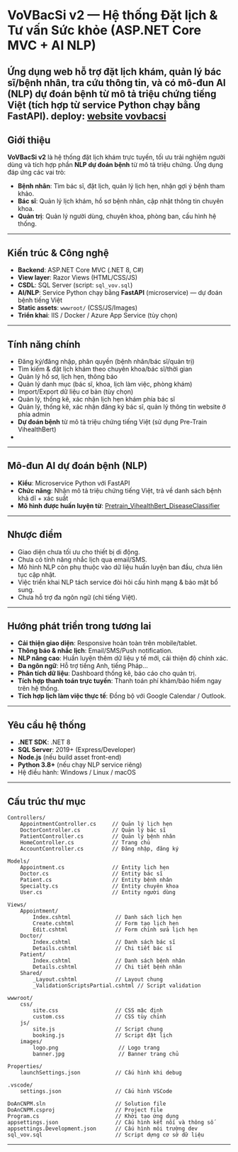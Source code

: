 # VoVBacSi v2 — Hệ thống Đặt lịch & Tư vấn Sức khỏe (ASP.NET Core MVC + AI NLP)

Ứng dụng web hỗ trợ **đặt lịch khám**, **quản lý bác sĩ/bệnh nhân**, **tra cứu thông tin**, và có **mô-đun AI (NLP)** dự đoán bệnh từ mô tả triệu chứng tiếng Việt (tích hợp từ service Python chạy bằng FastAPI).
 **deploy**: [website vovbacsi]()
---

## Giới thiệu
**VoVBacSi v2** là hệ thống đặt lịch khám trực tuyến, tối ưu trải nghiệm người dùng và tích hợp phần **NLP dự đoán bệnh** từ mô tả triệu chứng. Ứng dụng đáp ứng các vai trò:
- **Bệnh nhân**: Tìm bác sĩ, đặt lịch, quản lý lịch hẹn, nhận gợi ý bệnh tham khảo.
- **Bác sĩ**: Quản lý lịch khám, hồ sơ bệnh nhân, cập nhật thông tin chuyên khoa.
- **Quản trị**: Quản lý người dùng, chuyên khoa, phòng ban, cấu hình hệ thống.

---

## Kiến trúc & Công nghệ
- **Backend**: ASP.NET Core MVC (.NET 8, C#)
- **View layer**: Razor Views (HTML/CSS/JS)
- **CSDL**: SQL Server (script: `sql_vov.sql`)
- **AI/NLP**: Service Python chạy bằng **FastAPI** (microservice) — dự đoán bệnh tiếng Việt
- **Static assets**: `wwwroot/` (CSS/JS/Images)
- **Triển khai**: IIS / Docker / Azure App Service (tùy chọn)

---

## Tính năng chính
- Đăng ký/đăng nhập, phân quyền (bệnh nhân/bác sĩ/quản trị)
- Tìm kiếm & đặt lịch khám theo chuyên khoa/bác sĩ/thời gian
- Quản lý hồ sơ, lịch hẹn, thông báo
- Quản lý danh mục (bác sĩ, khoa, lịch làm việc, phòng khám)
- Import/Export dữ liệu cơ bản (tùy chọn)
- Quản lý, thống kê, xác nhận lịch hẹn khám phía bác sĩ
- Quản lý, thống kê, xác nhận đăng ký bác sĩ, quản lý thông tin website ở phía admin
- **Dự đoán bệnh** từ mô tả triệu chứng tiếng Việt (sử dụng Pre-Train VihealthBert)
- 
--- 

## Mô-đun AI dự đoán bệnh (NLP)

- **Kiểu**: Microservice Python với FastAPI
- **Chức năng**: Nhận mô tả triệu chứng tiếng Việt, trả về danh sách bệnh khả dĩ + xác suất
- **Mô hình được huấn luyện từ**: [Pretrain_VihealthBert_DiseaseClassifier](https://github.com/LuongDat9999/Pretrain_VihealthBert_DiseaseClassifier)


---

## Nhược điểm
- Giao diện chưa tối ưu cho thiết bị di động.
- Chưa có tính năng nhắc lịch qua email/SMS.
- Mô hình NLP còn phụ thuộc vào dữ liệu huấn luyện ban đầu, chưa liên tục cập nhật.
- Việc triển khai NLP tách service đòi hỏi cấu hình mạng & bảo mật bổ sung.
- Chưa hỗ trợ đa ngôn ngữ (chỉ tiếng Việt).

---
## Hướng phát triển trong tương lai
- **Cải thiện giao diện**: Responsive hoàn toàn trên mobile/tablet.
- **Thông báo & nhắc lịch**: Email/SMS/Push notification.
- **NLP nâng cao**: Huấn luyện thêm dữ liệu y tế mới, cải thiện độ chính xác.
- **Đa ngôn ngữ**: Hỗ trợ tiếng Anh, tiếng Pháp...
- **Phân tích dữ liệu**: Dashboard thống kê, báo cáo cho quản trị.
- **Tích hợp thanh toán trực tuyến**: Thanh toán phí khám/bảo hiểm ngay trên hệ thống.
- **Tích hợp lịch làm việc thực tế**: Đồng bộ với Google Calendar / Outlook.

---

## Yêu cầu hệ thống
- **.NET SDK**: .NET 8
- **SQL Server**: 2019+ (Express/Developer)
- **Node.js** (nếu build asset front-end)
- **Python 3.8+** (nếu chạy NLP service riêng)
- Hệ điều hành: Windows / Linux / macOS

---
## Cấu trúc thư mục

```
Controllers/
    AppointmentController.cs     // Quản lý lịch hẹn
    DoctorController.cs          // Quản lý bác sĩ
    PatientController.cs         // Quản lý bệnh nhân
    HomeController.cs            // Trang chủ
    AccountController.cs         // Đăng nhập, đăng ký

Models/
    Appointment.cs               // Entity lịch hẹn
    Doctor.cs                    // Entity bác sĩ
    Patient.cs                   // Entity bệnh nhân
    Specialty.cs                 // Entity chuyên khoa
    User.cs                      // Entity người dùng

Views/
    Appointment/
        Index.cshtml              // Danh sách lịch hẹn
        Create.cshtml             // Form tạo lịch hẹn
        Edit.cshtml               // Form chỉnh sửa lịch hẹn
    Doctor/
        Index.cshtml              // Danh sách bác sĩ
        Details.cshtml            // Chi tiết bác sĩ
    Patient/
        Index.cshtml              // Danh sách bệnh nhân
        Details.cshtml            // Chi tiết bệnh nhân
    Shared/
        _Layout.cshtml            // Layout chung
        _ValidationScriptsPartial.cshtml // Script validation

wwwroot/
    css/
        site.css                  // CSS mặc định
        custom.css                // CSS tùy chỉnh
    js/
        site.js                   // Script chung
        booking.js                // Script đặt lịch
    images/
        logo.png                   // Logo trang
        banner.jpg                 // Banner trang chủ

Properties/
    launchSettings.json           // Cấu hình khi debug

.vscode/
    settings.json                 // Cấu hình VSCode

DoAnCNPM.sln                      // Solution file
DoAnCNPM.csproj                   // Project file
Program.cs                        // Khởi tạo ứng dụng
appsettings.json                  // Cấu hình kết nối và thông số
appsettings.Development.json      // Cấu hình môi trường dev
sql_vov.sql                       // Script dựng cơ sở dữ liệu
```
---


